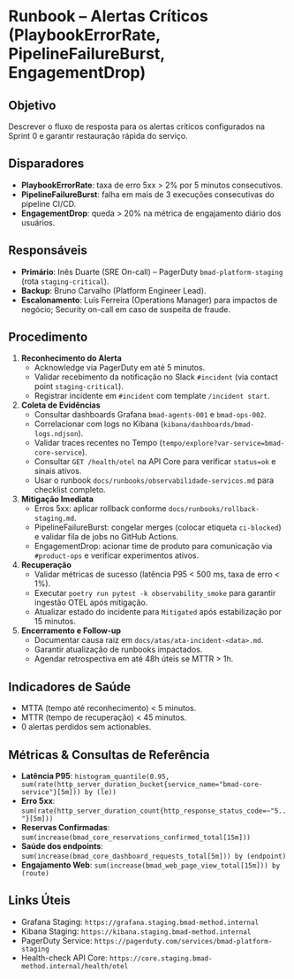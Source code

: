 # Runbook – Alertas Críticos (PlaybookErrorRate, PipelineFailureBurst, EngagementDrop)

## Objetivo
Descrever o fluxo de resposta para os alertas críticos configurados na Sprint 0 e garantir restauração rápida do serviço.

## Disparadores
- **PlaybookErrorRate**: taxa de erro 5xx > 2% por 5 minutos consecutivos.
- **PipelineFailureBurst**: falha em mais de 3 execuções consecutivas do pipeline CI/CD.
- **EngagementDrop**: queda > 20% na métrica de engajamento diário dos usuários.

## Responsáveis
- **Primário**: Inês Duarte (SRE On-call) – PagerDuty `bmad-platform-staging` (rota `staging-critical`).
- **Backup**: Bruno Carvalho (Platform Engineer Lead).
- **Escalonamento**: Luís Ferreira (Operations Manager) para impactos de negócio; Security on-call em caso de suspeita de fraude.

## Procedimento
1. **Reconhecimento do Alerta**
   - Acknowledge via PagerDuty em até 5 minutos.
   - Validar recebimento da notificação no Slack `#incident` (via contact point `staging-critical`).
   - Registrar incidente em `#incident` com template `/incident start`.
2. **Coleta de Evidências**
   - Consultar dashboards Grafana `bmad-agents-001` e `bmad-ops-002`.
   - Correlacionar com logs no Kibana (`kibana/dashboards/bmad-logs.ndjson`).
   - Validar traces recentes no Tempo (`tempo/explore?var-service=bmad-core-service`).
   - Consultar `GET /health/otel` na API Core para verificar `status=ok` e sinais ativos.
   - Usar o runbook `docs/runbooks/observabilidade-servicos.md` para checklist completo.
3. **Mitigação Imediata**
   - Erros 5xx: aplicar rollback conforme `docs/runbooks/rollback-staging.md`.
   - PipelineFailureBurst: congelar merges (colocar etiqueta `ci-blocked`) e validar fila de jobs no GitHub Actions.
   - EngagementDrop: acionar time de produto para comunicação via `#product-ops` e verificar experimentos ativos.
4. **Recuperação**
   - Validar métricas de sucesso (latência P95 < 500 ms, taxa de erro < 1%).
   - Executar `poetry run pytest -k observability_smoke` para garantir ingestão OTEL após mitigação.
   - Atualizar estado do incidente para `Mitigated` após estabilização por 15 minutos.
5. **Encerramento e Follow-up**
   - Documentar causa raiz em `docs/atas/ata-incident-<data>.md`.
   - Garantir atualização de runbooks impactados.
   - Agendar retrospectiva em até 48h úteis se MTTR > 1h.

## Indicadores de Saúde
- MTTA (tempo até reconhecimento) < 5 minutos.
- MTTR (tempo de recuperação) < 45 minutos.
- 0 alertas perdidos sem actionables.

## Métricas & Consultas de Referência

- **Latência P95**: `histogram_quantile(0.95, sum(rate(http_server_duration_bucket{service_name="bmad-core-service"}[5m])) by (le))`
- **Erro 5xx**: `sum(rate(http_server_duration_count{http_response_status_code=~"5.."}[5m]))`
- **Reservas Confirmadas**: `sum(increase(bmad_core_reservations_confirmed_total[15m]))`
- **Saúde dos endpoints**: `sum(increase(bmad_core_dashboard_requests_total[5m])) by (endpoint)`
- **Engajamento Web**: `sum(increase(bmad_web_page_view_total[15m])) by (route)`

## Links Úteis
- Grafana Staging: `https://grafana.staging.bmad-method.internal`
- Kibana Staging: `https://kibana.staging.bmad-method.internal`
- PagerDuty Service: `https://pagerduty.com/services/bmad-platform-staging`
- Health-check API Core: `https://core.staging.bmad-method.internal/health/otel`
